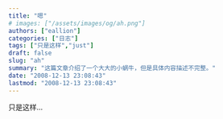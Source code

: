 ```yaml
---
title: "嗯"
# images: ["/assets/images/og/ah.png"]
authors: ["eallion"]
categories: ["日志"]
tags: ["只是这样","just"]
draft: false
slug: "ah"
summary: "这篇文章介绍了一个大大的小蜗牛，但是具体内容描述不完整。"
date: "2008-12-13 23:08:43"
lastmod: "2008-12-13 23:08:43"
---
```


只是这样...
